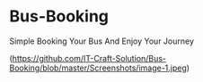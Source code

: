 # Bus-Booking
Simple Booking Your Bus And Enjoy Your Journey

(https://github.com/IT-Craft-Solution/Bus-Booking/blob/master/Screenshots/image-1.jpeg)
